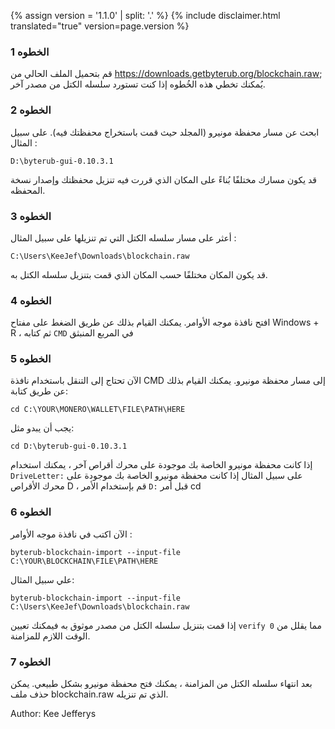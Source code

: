 {% assign version = '1.1.0' | split: '.' %}
{% include disclaimer.html translated="true" version=page.version %}

### الخطوه 1

قم بتحميل الملف الحالي من https://downloads.getbyterub.org/blockchain.raw; يُمكنك تخطي هذه الخُطوه إذا كنت تستورد سلسله الكتل من مصدر آخر.

### الخطوه 2

ابحث عن مسار محفظة مونيرو (المجلد حيث قمت باستخراج محفظتك فيه). على سبيل المثال :

`D:\byterub-gui-0.10.3.1`

قد يكون مسارك مختلفًا بُناءً على المكان الذي قررت فيه تنزيل محفظتك وإصدار نسخة المحفظه.

### الخطوه 3

أعثر على مسار سلسله الكتل التي تم تنزيلها على سبيل المثال :

`C:\Users\KeeJef\Downloads\blockchain.raw`

قد يكون المكان مختلفًا حسب المكان الذي قمت بتنزيل سلسله الكتل به.

### الخطوه 4

افتح نافذة موجه الأوامر. يمكنك القيام بذلك عن طريق الضغط على مفتاح Windows + R ، ثم كتابه `CMD` في المربع المنبثق

### الخطوه 5

الآن تحتاج إلى التنقل باستخدام نافذة CMD إلى مسار محفظة مونيرو. يمكنك القيام بذلك عن طريق كتابة:

`cd C:\YOUR\MONERO\WALLET\FILE\PATH\HERE`

يجب أن يبدو مثل:

`cd D:\byterub-gui-0.10.3.1`

إذا كانت محفظة مونيرو الخاصة بك موجودة على محرك أقراص آخر ، يمكنك استخدام `DriveLetter:` على سبيل المثال إذا كانت محفظة مونيرو الخاصة بك موجودة على محرك الأقراص D ، قم بإستخدام الأمر `D:` قبل أمر cd

### الخطوه 6

الآن اكتب في نافذة موجه الأوامر :

`byterub-blockchain-import --input-file C:\YOUR\BLOCKCHAIN\FILE\PATH\HERE`

علي سبيل المثال:

`byterub-blockchain-import --input-file C:\Users\KeeJef\Downloads\blockchain.raw`

إذا قمت بتنزيل سلسله الكتل من مصدر موثوق به فيمكنك تعيين `verify 0` مما يقلل من الوقت اللازم للمزامنة.

### الخطوه 7

بعد انتهاء سلسله الكتل من المزامنة ، يمكنك فتح محفظة مونيرو بشكل طبيعي. يمكن حذف ملف blockchain.raw الذي تم تنزيله.


Author: Kee Jefferys
